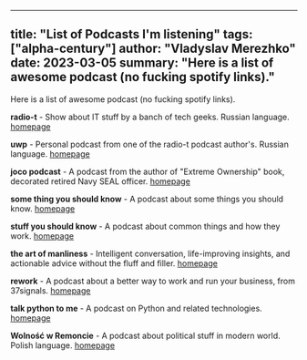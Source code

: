 ------
title: "List of Podcasts I'm listening"
tags: ["alpha-century"]
author: "Vladyslav Merezhko"
date: 2023-03-05
summary: "Here is a list of awesome podcast (no fucking spotify links)."
------

Here is a list of awesome podcast (no fucking spotify links).

**radio-t** - Show about IT stuff by a banch of tech geeks. Russian language.
[homepage](https://radio-t.com/)

**uwp** - Personal podcast from one of the radio-t podcast author's. Russian language. 
[homepage](https://podcast.umputun.com/)

**joco podcast** - A podcast from the author of "Extreme Ownership" book, decorated retired Navy SEAL officer.
[homepage](https://jockopodcast.com/)

**some thing you should know** - A podcast about some things you should know.
[homepage](https://www.somethingyoushouldknow.net/)

**stuff you should know** - A podcast about common things and how they work.
[homepage](https://www.iheart.com/podcast/105-stuff-you-should-know-26940277/)

**the art of manliness** - Intelligent conversation, life-improving insights, and actionable advice without the fluff and filler.
[homepage](https://www.artofmanliness.com/podcast/)

**rework** - A podcast about a better way to work and run your business, from 37signals.
[homepage](https://37signals.com/podcast/)

**talk python to me** - A podcast on Python and related technologies.
[homepage](https://talkpython.fm/)

**Wolność w Remoncie** - A podcast about political stuff in modern world. Polish language.
[homepage](https://wei.org.pl/projekty/wolnosc-w-remoncie/)

